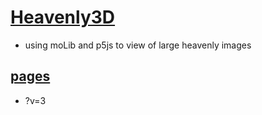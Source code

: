 # [Heavenly3D](https://github.com/jht9629-nyu/Heavenly3D)

- using moLib and p5js to view of large heavenly images

## [pages](https://jht9629-nyu.github.io/Heavenly3D/src/)

- ?v=3
